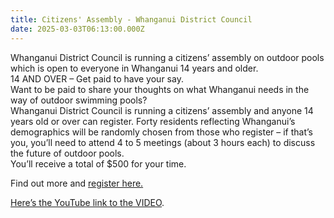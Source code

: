 ```yaml
---
title: Citizens' Assembly - Whanganui District Council
date: 2025-03-03T06:13:00.000Z
---
```

Whanganui District Council is running a citizens’ assembly on outdoor pools which is open to everyone in Whanganui 14 years and older.  
14 AND OVER – Get paid to have your say.  
Want to be paid to share your thoughts on what Whanganui needs in the way of outdoor swimming pools?  
Whanganui District Council is running a citizens’ assembly and anyone 14 years old or over can register. Forty residents reflecting Whanganui’s demographics will be randomly chosen from those who register – if that’s you, you’ll need to attend 4 to 5 meetings (about 3 hours each) to discuss the future of outdoor pools.  
You’ll receive a total of $500 for your time.  

Find out more and [register here.](https://www.whanganui.govt.nz/Your-Council/Citizens%E2%80%99-assemblies/Sign-up-for-our-citizens%E2%80%99-assembly-on-outdoor-pools)

[Here’s the YouTube link to the VIDEO](https://www.youtube.com/watch?v=511fywUrzn4).
